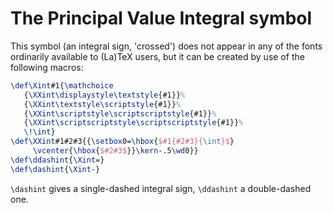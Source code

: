 # The Principal Value Integral symbol

This symbol (an integral sign, 'crossed') does not appear in any of
the fonts ordinarily available to (La)TeX users, but it can be
created by use of the following macros:
```latex
\def\Xint#1{\mathchoice
   {\XXint\displaystyle\textstyle{#1}}%
   {\XXint\textstyle\scriptstyle{#1}}%
   {\XXint\scriptstyle\scriptscriptstyle{#1}}%
   {\XXint\scriptscriptstyle\scriptscriptstyle{#1}}%
   \!\int}
\def\XXint#1#2#3{{\setbox0=\hbox{$#1{#2#3}{\int}$}
     \vcenter{\hbox{$#2#3$}}\kern-.5\wd0}}
\def\ddashint{\Xint=}
\def\dashint{\Xint-}
```
`\dashint` gives a single-dashed integral sign, `\ddashint` a
double-dashed one.

